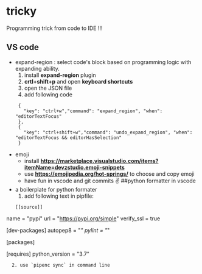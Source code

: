# tricky
Programming trick from code to IDE !!!


## VS code
- expand-region : select code's block based on programming logic with expanding ability.
  1. install **expand-region** plugin
  2. **crtl+shift+p** and open **keyboard shortcuts**
  3. open the JSON file
  4. add following code 
  ```
   {
     "key": "ctrl+w","command": "expand_region", "when": "editorTextFocus"
   },
   {
     "key": "ctrl+shift+w","command": "undo_expand_region", "when": "editorTextFocus && editorHasSelection"
   }
  ```
- emoji
  - install **https://marketplace.visualstudio.com/items?itemName=devzstudio.emoji-snippets**
  - use **https://emojipedia.org/hot-springs/** to choose and copy emoji
  - have fun in vscode and git commits ✌️
##python formatter in vscode
- a boilerplate for python formater
  1. add following text in pipfile:
  ```
  [[source]]
name = "pypi"
url = "https://pypi.org/simple"
verify_ssl = true

[dev-packages]
autopep8 = "*"
pylint = "*"

[packages]

[requires]
python_version = "3.7"
```
  2. use `pipenc sync` in command line
